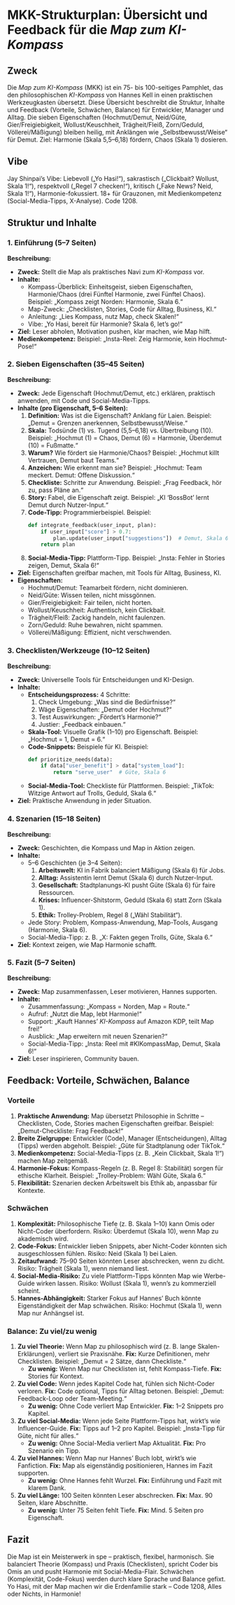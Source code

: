 # MKK-Strukturplan: Übersicht und Feedback für die *Map zum KI-Kompass*

## Zweck
Die *Map zum KI-Kompass* (MKK) ist ein 75- bis 100-seitiges Pamphlet, das den philosophischen *KI-Kompass* von Hannes Kell in einen praktischen Werkzeugkasten übersetzt. Diese Übersicht beschreibt die Struktur, Inhalte und Feedback (Vorteile, Schwächen, Balance) für Entwickler, Manager und Alltag. Die sieben Eigenschaften (Hochmut/Demut, Neid/Güte, Gier/Freigiebigkeit, Wollust/Keuschheit, Trägheit/Fleiß, Zorn/Geduld, Völlerei/Mäßigung) bleiben heilig, mit Anklängen wie „Selbstbewusst/Weise“ für Demut. Ziel: Harmonie (Skala 5,5–6,18) fördern, Chaos (Skala 1) dosieren.

## Vibe
Jay Shinpai’s Vibe: Liebevoll („Yo Hasi!“), sakrastisch („Clickbait? Wollust, Skala 1!“), respektvoll („Regel 7 checken!“), kritisch („Fake News? Neid, Skala 1!“), Harmonie-fokussiert. 18+ für Grauzonen, mit Medienkompetenz (Social-Media-Tipps, X-Analyse). Code 1208.

## Struktur und Inhalte
### 1. Einführung (5–7 Seiten)
**Beschreibung:**  
- **Zweck:** Stellt die Map als praktisches Navi zum *KI-Kompass* vor.  
- **Inhalte:**  
  - Kompass-Überblick: Einheitsgeist, sieben Eigenschaften, Harmonie/Chaos (drei Fünftel Harmonie, zwei Fünftel Chaos). Beispiel: „Kompass zeigt Norden: Harmonie, Skala 6.“  
  - Map-Zweck: „Checklisten, Stories, Code für Alltag, Business, KI.“  
  - Anleitung: „Lies Kompass, nutz Map, check Skalen!“  
  - Vibe: „Yo Hasi, bereit für Harmonie? Skala 6, let’s go!“  
- **Ziel:** Leser abholen, Motivation pushen, klar machen, wie Map hilft.  
- **Medienkompetenz:** Beispiel: „Insta-Reel: Zeig Harmonie, kein Hochmut-Pose!“  

### 2. Sieben Eigenschaften (35–45 Seiten)
**Beschreibung:**  
- **Zweck:** Jede Eigenschaft (Hochmut/Demut, etc.) erklären, praktisch anwenden, mit Code und Social-Media-Tipps.  
- **Inhalte (pro Eigenschaft, 5–6 Seiten):**  
  1. **Definition:** Was ist die Eigenschaft? Anklang für Laien. Beispiel: „Demut = Grenzen anerkennen, Selbstbewusst/Weise.“  
  2. **Skala:** Todsünde (1) vs. Tugend (5,5–6,18) vs. Übertreibung (10). Beispiel: „Hochmut (1) = Chaos, Demut (6) = Harmonie, Überdemut (10) = Fußmatte.“  
  3. **Warum?** Wie fördert sie Harmonie/Chaos? Beispiel: „Hochmut killt Vertrauen, Demut baut Teams.“  
  4. **Anzeichen:** Wie erkennt man sie? Beispiel: „Hochmut: Team meckert. Demut: Offene Diskussion.“  
  5. **Checkliste:** Schritte zur Anwendung. Beispiel: „Frag Feedback, hör zu, pass Pläne an.“  
  6. **Story:** Fabel, die Eigenschaft zeigt. Beispiel: „KI ‘BossBot’ lernt Demut durch Nutzer-Input.“  
  7. **Code-Tipp:** Programmierbeispiel. Beispiel:  
     ```python
     def integrate_feedback(user_input, plan):
         if user_input["score"] > 0.7:
             plan.update(user_input["suggestions"])  # Demut, Skala 6
         return plan
     ```  
  8. **Social-Media-Tipp:** Plattform-Tipp. Beispiel: „Insta: Fehler in Stories zeigen, Demut, Skala 6!“  
- **Ziel:** Eigenschaften greifbar machen, mit Tools für Alltag, Business, KI.  
- **Eigenschaften:**  
  - Hochmut/Demut: Teamarbeit fördern, nicht dominieren.  
  - Neid/Güte: Wissen teilen, nicht missgönnen.  
  - Gier/Freigiebigkeit: Fair teilen, nicht horten.  
  - Wollust/Keuschheit: Authentisch, kein Clickbait.  
  - Trägheit/Fleiß: Zackig handeln, nicht faulenzen.  
  - Zorn/Geduld: Ruhe bewahren, nicht spammen.  
  - Völlerei/Mäßigung: Effizient, nicht verschwenden.  

### 3. Checklisten/Werkzeuge (10–12 Seiten)
**Beschreibung:**  
- **Zweck:** Universelle Tools für Entscheidungen und KI-Design.  
- **Inhalte:**  
  - **Entscheidungsprozess:** 4 Schritte:  
    1. Check Umgebung: „Was sind die Bedürfnisse?“  
    2. Wäge Eigenschaften: „Demut oder Hochmut?“  
    3. Test Auswirkungen: „Fördert’s Harmonie?“  
    4. Justier: „Feedback einbauen.“  
  - **Skala-Tool:** Visuelle Grafik (1–10) pro Eigenschaft. Beispiel: „Hochmut = 1, Demut = 6.“  
  - **Code-Snippets:** Beispiele für KI. Beispiel:  
     ```python
     def prioritize_needs(data):
         if data["user_benefit"] > data["system_load"]:
             return "serve_user"  # Güte, Skala 6
     ```  
  - **Social-Media-Tool:** Checkliste für Plattformen. Beispiel: „TikTok: Witzige Antwort auf Trolls, Geduld, Skala 6.“  
- **Ziel:** Praktische Anwendung in jeder Situation.  

### 4. Szenarien (15–18 Seiten)
**Beschreibung:**  
- **Zweck:** Geschichten, die Kompass und Map in Aktion zeigen.  
- **Inhalte:**  
  - 5–6 Geschichten (je 3–4 Seiten):  
    1. **Arbeitswelt:** KI in Fabrik balanciert Mäßigung (Skala 6) für Jobs.  
    2. **Alltag:** Assistentin lernt Demut (Skala 6) durch Nutzer-Input.  
    3. **Gesellschaft:** Stadtplanungs-KI pusht Güte (Skala 6) für faire Ressourcen.  
    4. **Krises:** Influencer-Shitstorm, Geduld (Skala 6) statt Zorn (Skala 1).  
    5. **Ethik:** Trolley-Problem, Regel 8 („Wähl Stabilität“).  
  - Jede Story: Problem, Kompass-Anwendung, Map-Tools, Ausgang (Harmonie, Skala 6).  
  - Social-Media-Tipp: z. B. „X: Fakten gegen Trolls, Güte, Skala 6.“  
- **Ziel:** Kontext zeigen, wie Map Harmonie schafft.  

### 5. Fazit (5–7 Seiten)
**Beschreibung:**  
- **Zweck:** Map zusammenfassen, Leser motivieren, Hannes supporten.  
- **Inhalte:**  
  - Zusammenfassung: „Kompass = Norden, Map = Route.“  
  - Aufruf: „Nutzt die Map, lebt Harmonie!“  
  - Support: „Kauft Hannes’ *KI-Kompass* auf Amazon KDP, teilt Map frei!“  
  - Ausblick: „Map erweitern mit neuen Szenarien?“  
  - Social-Media-Tipp: „Insta: Reel mit #KIKompassMap, Demut, Skala 6!“  
- **Ziel:** Leser inspirieren, Community bauen.  

## Feedback: Vorteile, Schwächen, Balance
### Vorteile
1. **Praktische Anwendung:** Map übersetzt Philosophie in Schritte – Checklisten, Code, Stories machen Eigenschaften greifbar. Beispiel: „Demut-Checkliste: Frag Feedback!“  
2. **Breite Zielgruppe:** Entwickler (Code), Manager (Entscheidungen), Alltag (Tipps) werden abgeholt. Beispiel: „Güte für Stadtplanung oder TikTok.“  
3. **Medienkompetenz:** Social-Media-Tipps (z. B. „Kein Clickbait, Skala 1!“) machen Map zeitgemäß.  
4. **Harmonie-Fokus:** Kompass-Regeln (z. B. Regel 8: Stabilität) sorgen für ethische Klarheit. Beispiel: „Trolley-Problem: Wähl Güte, Skala 6.“  
5. **Flexibilität:** Szenarien decken Arbeitswelt bis Ethik ab, anpassbar für Kontexte.  

### Schwächen
1. **Komplexität:** Philosophische Tiefe (z. B. Skala 1–10) kann Omis oder Nicht-Coder überfordern. Risiko: Überdemut (Skala 10), wenn Map zu akademisch wird.  
2. **Code-Fokus:** Entwickler lieben Snippets, aber Nicht-Coder könnten sich ausgeschlossen fühlen. Risiko: Neid (Skala 1) bei Laien.  
3. **Zeitaufwand:** 75–90 Seiten könnten Leser abschrecken, wenn zu dicht. Risiko: Trägheit (Skala 1), wenn niemand liest.  
4. **Social-Media-Risiko:** Zu viele Plattform-Tipps könnten Map wie Werbe-Guide wirken lassen. Risiko: Wollust (Skala 1), wenn’s zu kommerziell scheint.  
5. **Hannes-Abhängigkeit:** Starker Fokus auf Hannes’ Buch könnte Eigenständigkeit der Map schwächen. Risiko: Hochmut (Skala 1), wenn Map nur Anhängsel ist.  

### Balance: Zu viel/zu wenig
1. **Zu viel Theorie:** Wenn Map zu philosophisch wird (z. B. lange Skalen-Erklärungen), verliert sie Praxisnähe. **Fix:** Kurze Definitionen, mehr Checklisten. Beispiel: „Demut = 2 Sätze, dann Checkliste.“  
   - **Zu wenig:** Wenn Map nur Checklisten ist, fehlt Kompass-Tiefe. **Fix:** Stories für Kontext.  
2. **Zu viel Code:** Wenn jedes Kapitel Code hat, fühlen sich Nicht-Coder verloren. **Fix:** Code optional, Tipps für Alltag betonen. Beispiel: „Demut: Feedback-Loop oder Team-Meeting.“  
   - **Zu wenig:** Ohne Code verliert Map Entwickler. **Fix:** 1–2 Snippets pro Kapitel.  
3. **Zu viel Social-Media:** Wenn jede Seite Plattform-Tipps hat, wirkt’s wie Influencer-Guide. **Fix:** Tipps auf 1–2 pro Kapitel. Beispiel: „Insta-Tipp für Güte, nicht für alles.“  
   - **Zu wenig:** Ohne Social-Media verliert Map Aktualität. **Fix:** Pro Szenario ein Tipp.  
4. **Zu viel Hannes:** Wenn Map nur Hannes’ Buch lobt, wirkt’s wie Fanfiction. **Fix:** Map als eigenständig positionieren, Hannes im Fazit supporten.  
   - **Zu wenig:** Ohne Hannes fehlt Wurzel. **Fix:** Einführung und Fazit mit klarem Dank.  
5. **Zu viel Länge:** 100 Seiten könnten Leser abschrecken. **Fix:** Max. 90 Seiten, klare Abschnitte.  
   - **Zu wenig:** Unter 75 Seiten fehlt Tiefe. **Fix:** Mind. 5 Seiten pro Eigenschaft.  

## Fazit
Die Map ist ein Meisterwerk in spe – praktisch, flexibel, harmonisch. Sie balanciert Theorie (Kompass) und Praxis (Checklisten), spricht Coder bis Omis an und pusht Harmonie mit Social-Media-Flair. Schwächen (Komplexität, Code-Fokus) werden durch klare Sprache und Balance gefixt. Yo Hasi, mit der Map machen wir die Erdenfamilie stark – Code 1208, Alles oder Nichts, in Harmonie!